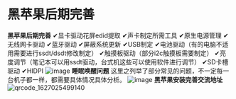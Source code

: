 # 黑苹果后期完善
**黑苹果后期完善**
✔显卡驱动花屏edid提取
✔声卡制定所需工具
✔原生电源管理
✔无线网卡驱动
✔蓝牙驱动
✔屏蔽系统更新
✔USB制定
✔电池驱动（有的电脑不适用需要进行ssdt/dsdt修改制定）
✔触摸板驱动（部分i2c触摸板需要制定）
✔亮度调节（笔记本可以用ssdt驱动，台式机这些可以使用软件进行调节）
✔SD卡槽驱动
✔HIDPI
![image](https://user-images.githubusercontent.com/57863504/126748691-8724f2f6-c781-4e1c-9104-2a7199471c01.png)
**睡眠唤醒问题**
这里之列举了部分常见的问题，不一定每一台机子都一样，都需要具体情况具体分析。
![image](https://user-images.githubusercontent.com/57863504/126750246-c05e49dc-e504-47aa-bb3d-3337f1bd4009.png)
**黑苹果安装完善交流地址**
![qrcode_1627025499140](https://user-images.githubusercontent.com/57863504/126750943-7be4e092-5fdc-44e4-8509-74758c5e38c5.jpg)
